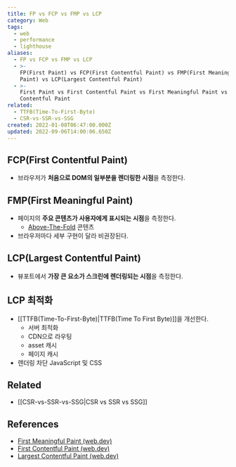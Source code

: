 ```yaml
---
title: FP vs FCP vs FMP vs LCP
category: Web
tags:
  - web
  - performance
  - lighthouse
aliases:
  - FP vs FCP vs FMP vs LCP
  - >-
    FP(First Paint) vs FCP(First Contentful Paint) vs FMP(First Meaningful
    Paint) vs LCP(Largest Contentful Paint)
  - >-
    First Paint vs First Contentful Paint vs First Meaningful Paint vs Largest
    Contentful Paint
related:
  - TTFB(Time-To-First-Byte)
  - CSR-vs-SSR-vs-SSG
created: 2022-01-08T06:47:00.000Z
updated: 2022-09-06T14:00:06.650Z
---
```


<Metadata />

## FCP(First Contentful Paint)

- 브라우저가 **처음으로 DOM의 일부분을 렌더링한 시점**을 측정한다.

## FMP(First Meaningful Paint)

- 페이지의 **주요 콘텐츠가 사용자에게 표시되는 시점**을 측정한다.
  - [Above-The-Fold](https://en.wikipedia.org/wiki/Above_the_fold) 콘텐츠
- 브라우저마다 세부 구현이 달라 비권장된다.

## LCP(Largest Contentful Paint)

- 뷰포트에서 **가장 큰 요소가 스크린에 렌더링되는 시점**을 측정한다.

## LCP 최적화

- [[TTFB(Time-To-First-Byte)|TTFB(Time To First Byte)]]을 개선한다.
  - 서버 최적화
  - CDN으로 라우팅
  - asset 캐시
  - 페이지 캐시
- 렌더링 차단 JavaScript 및 CSS

## Related

- [[CSR-vs-SSR-vs-SSG|CSR vs SSR vs SSG]]

## References

- [First Meaningful Paint (web.dev)](https://web.dev/first-meaningful-paint/)
- [First Contentful Paint (web.dev)](https://web.dev/first-contentful-paint/)
- [Largest Contentful Paint (web.dev)](https://web.dev/lighthouse-largest-contentful-paint/)
